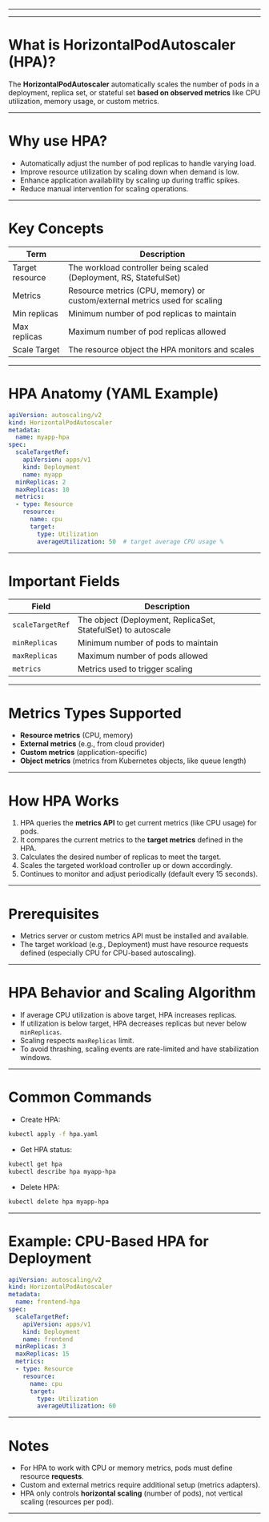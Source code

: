 ___________________________________________________________________________________________________________________________

---

# What is HorizontalPodAutoscaler (HPA)?

The **HorizontalPodAutoscaler** automatically scales the number of pods in a deployment, replica set, or stateful set **based on observed metrics** like CPU utilization, memory usage, or custom metrics.

---

# Why use HPA?

* Automatically adjust the number of pod replicas to handle varying load.
* Improve resource utilization by scaling down when demand is low.
* Enhance application availability by scaling up during traffic spikes.
* Reduce manual intervention for scaling operations.

---

# Key Concepts

| Term            | Description                                                                |
| --------------- | -------------------------------------------------------------------------- |
| Target resource | The workload controller being scaled (Deployment, RS, StatefulSet)         |
| Metrics         | Resource metrics (CPU, memory) or custom/external metrics used for scaling |
| Min replicas    | Minimum number of pod replicas to maintain                                 |
| Max replicas    | Maximum number of pod replicas allowed                                     |
| Scale Target    | The resource object the HPA monitors and scales                            |

---

# HPA Anatomy (YAML Example)

```yaml
apiVersion: autoscaling/v2
kind: HorizontalPodAutoscaler
metadata:
  name: myapp-hpa
spec:
  scaleTargetRef:
    apiVersion: apps/v1
    kind: Deployment
    name: myapp
  minReplicas: 2
  maxReplicas: 10
  metrics:
  - type: Resource
    resource:
      name: cpu
      target:
        type: Utilization
        averageUtilization: 50  # target average CPU usage %
```

---

# Important Fields

| Field            | Description                                                   |
| ---------------- | ------------------------------------------------------------- |
| `scaleTargetRef` | The object (Deployment, ReplicaSet, StatefulSet) to autoscale |
| `minReplicas`    | Minimum number of pods to maintain                            |
| `maxReplicas`    | Maximum number of pods allowed                                |
| `metrics`        | Metrics used to trigger scaling                               |

---

# Metrics Types Supported

* **Resource metrics** (CPU, memory)
* **External metrics** (e.g., from cloud provider)
* **Custom metrics** (application-specific)
* **Object metrics** (metrics from Kubernetes objects, like queue length)

---

# How HPA Works

1. HPA queries the **metrics API** to get current metrics (like CPU usage) for pods.
2. It compares the current metrics to the **target metrics** defined in the HPA.
3. Calculates the desired number of replicas to meet the target.
4. Scales the targeted workload controller up or down accordingly.
5. Continues to monitor and adjust periodically (default every 15 seconds).

---

# Prerequisites

* Metrics server or custom metrics API must be installed and available.
* The target workload (e.g., Deployment) must have resource requests defined (especially CPU for CPU-based autoscaling).

---

# HPA Behavior and Scaling Algorithm

* If average CPU utilization is above target, HPA increases replicas.
* If utilization is below target, HPA decreases replicas but never below `minReplicas`.
* Scaling respects `maxReplicas` limit.
* To avoid thrashing, scaling events are rate-limited and have stabilization windows.

---

# Common Commands

* Create HPA:

```bash
kubectl apply -f hpa.yaml
```

* Get HPA status:

```bash
kubectl get hpa
kubectl describe hpa myapp-hpa
```

* Delete HPA:

```bash
kubectl delete hpa myapp-hpa
```

---

# Example: CPU-Based HPA for Deployment

```yaml
apiVersion: autoscaling/v2
kind: HorizontalPodAutoscaler
metadata:
  name: frontend-hpa
spec:
  scaleTargetRef:
    apiVersion: apps/v1
    kind: Deployment
    name: frontend
  minReplicas: 3
  maxReplicas: 15
  metrics:
  - type: Resource
    resource:
      name: cpu
      target:
        type: Utilization
        averageUtilization: 60
```

---

# Notes

* For HPA to work with CPU or memory metrics, pods must define resource **requests**.
* Custom and external metrics require additional setup (metrics adapters).
* HPA only controls **horizontal scaling** (number of pods), not vertical scaling (resources per pod).

---
